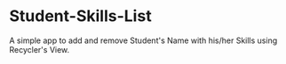 # Student-Skills-List
A simple app to add and remove Student's Name with his/her Skills using Recycler's View.
